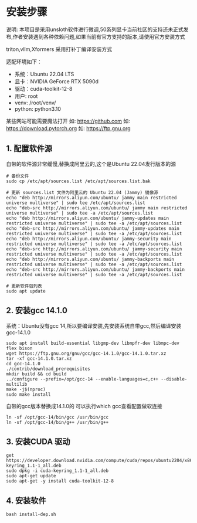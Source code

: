 
# 安装步骤

说明: 
本项目是采用unsloth软件进行微调,50系列显卡当前社区的支持还未正式发布,作者安装遇到各种依赖问题,如果当前有官方支持的版本,请使用官方安装方式

triton,vllm,Xformers 采用打补丁编译安装方式

适配环境如下：
- 系统：Ubuntu 22.04 LTS
- 显卡：NVIDIA GeForce RTX 5090d
- 驱动：cuda-toolkit-12-8
- 用户: root
- venv: /root/venv/
- python: python3.10

某些网站可能需要魔法打开
如: https://github.com
如: https://download.pytorch.org
如: https://ftp.gnu.org

## 1.  配置软件源
自带的软件源非常缓慢,替换成阿里云的,这个是Ubuntu 22.04发行版本的源
```
# 备份文件
sudo cp /etc/apt/sources.list /etc/apt/sources.list.bak

# 更新 sources.list 文件为阿里云的 Ubuntu 22.04 (Jammy) 镜像源
echo "deb http://mirrors.aliyun.com/ubuntu/ jammy main restricted universe multiverse" | sudo tee /etc/apt/sources.list
echo "deb-src http://mirrors.aliyun.com/ubuntu/ jammy main restricted universe multiverse" | sudo tee -a /etc/apt/sources.list
echo "deb http://mirrors.aliyun.com/ubuntu/ jammy-updates main restricted universe multiverse" | sudo tee -a /etc/apt/sources.list
echo "deb-src http://mirrors.aliyun.com/ubuntu/ jammy-updates main restricted universe multiverse" | sudo tee -a /etc/apt/sources.list
echo "deb http://mirrors.aliyun.com/ubuntu/ jammy-security main restricted universe multiverse" | sudo tee -a /etc/apt/sources.list
echo "deb-src http://mirrors.aliyun.com/ubuntu/ jammy-security main restricted universe multiverse" | sudo tee -a /etc/apt/sources.list
echo "deb http://mirrors.aliyun.com/ubuntu/ jammy-backports main restricted universe multiverse" | sudo tee -a /etc/apt/sources.list
echo "deb-src http://mirrors.aliyun.com/ubuntu/ jammy-backports main restricted universe multiverse" | sudo tee -a /etc/apt/sources.list

# 更新软件包列表
sudo apt update
```
## 2. 安装gcc 14.1.0
系统：Ubuntu没有gcc 14,所以要编译安装,先安装系统自带gcc,然后编译安装gcc-14.1.0
```
sudo apt install build-essential libgmp-dev libmpfr-dev libmpc-dev flex bison
wget https://ftp.gnu.org/gnu/gcc/gcc-14.1.0/gcc-14.1.0.tar.xz
tar -xf gcc-14.1.0.tar.xz
cd gcc-14.1.0
./contrib/download_prerequisites
mkdir build && cd build
../configure --prefix=/opt/gcc-14 --enable-languages=c,c++ --disable-multilib
make -j$(nproc)
sudo make install

```
自带的gcc版本替换成14.1.0的
可以执行which gcc查看配置做软连接
```
ln -sf /opt/gcc-14/bin/gcc /usr/bin/gcc
ln -sf /opt/gcc-14/bin/g++ /usr/bin/g++
```
## 3. 安装CUDA 驱动
```
get https://developer.download.nvidia.com/compute/cuda/repos/ubuntu2204/x86_64/cuda-keyring_1.1-1_all.deb
sudo dpkg -i cuda-keyring_1.1-1_all.deb
sudo apt-get update
sudo apt-get -y install cuda-toolkit-12-8
```
## 4. 安装软件
```
bash install-dep.sh
```
